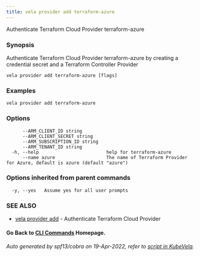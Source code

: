 ```yaml
---
title: vela provider add terraform-azure
---
```


Authenticate Terraform Cloud Provider terraform-azure

### Synopsis

Authenticate Terraform Cloud Provider terraform-azure by creating a credential secret and a Terraform Controller Provider

```
vela provider add terraform-azure [flags]
```

### Examples

```
vela provider add terraform-azure
```

### Options

```
      --ARM_CLIENT_ID string         
      --ARM_CLIENT_SECRET string     
      --ARM_SUBSCRIPTION_ID string   
      --ARM_TENANT_ID string         
  -h, --help                         help for terraform-azure
      --name azure                   The name of Terraform Provider for Azure, default is azure (default "azure")
```

### Options inherited from parent commands

```
  -y, --yes   Assume yes for all user prompts
```

### SEE ALSO

* [vela provider add](vela_provider_add)	 - Authenticate Terraform Cloud Provider

#### Go Back to [CLI Commands](vela) Homepage.


###### Auto generated by spf13/cobra on 19-Apr-2022, refer to [script in KubeVela](https://github.com/kubevela/kubevela/tree/master/hack/docgen).
